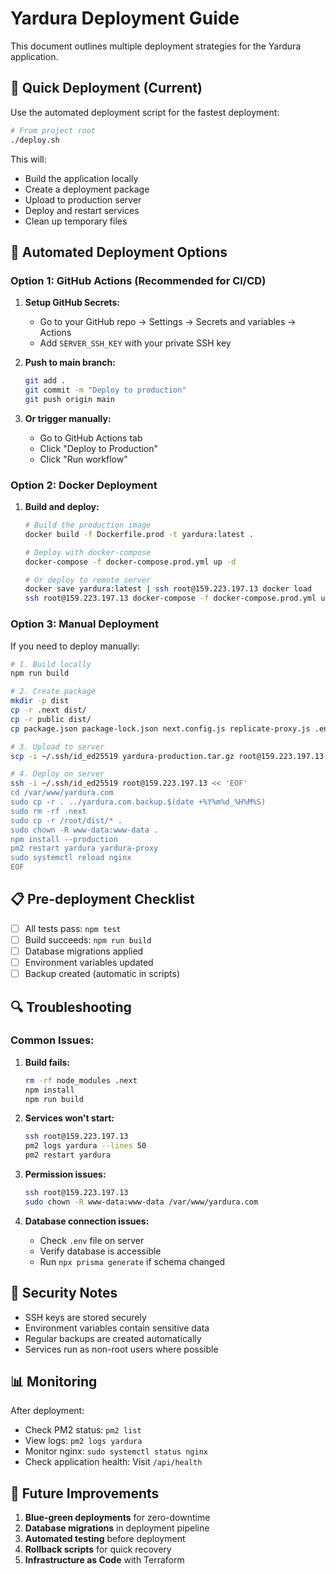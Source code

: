 # Yardura Deployment Guide

This document outlines multiple deployment strategies for the Yardura application.

## 🚀 Quick Deployment (Current)

Use the automated deployment script for the fastest deployment:

```bash
# From project root
./deploy.sh
```

This will:

- Build the application locally
- Create a deployment package
- Upload to production server
- Deploy and restart services
- Clean up temporary files

## 🔄 Automated Deployment Options

### Option 1: GitHub Actions (Recommended for CI/CD)

1. **Setup GitHub Secrets:**
   - Go to your GitHub repo → Settings → Secrets and variables → Actions
   - Add `SERVER_SSH_KEY` with your private SSH key

2. **Push to main branch:**

   ```bash
   git add .
   git commit -m "Deploy to production"
   git push origin main
   ```

3. **Or trigger manually:**
   - Go to GitHub Actions tab
   - Click "Deploy to Production"
   - Click "Run workflow"

### Option 2: Docker Deployment

1. **Build and deploy:**

   ```bash
   # Build the production image
   docker build -f Dockerfile.prod -t yardura:latest .

   # Deploy with docker-compose
   docker-compose -f docker-compose.prod.yml up -d

   # Or deploy to remote server
   docker save yardura:latest | ssh root@159.223.197.13 docker load
   ssh root@159.223.197.13 docker-compose -f docker-compose.prod.yml up -d
   ```

### Option 3: Manual Deployment

If you need to deploy manually:

```bash
# 1. Build locally
npm run build

# 2. Create package
mkdir -p dist
cp -r .next dist/
cp -r public dist/
cp package.json package-lock.json next.config.js replicate-proxy.js .env dist/

# 3. Upload to server
scp -i ~/.ssh/id_ed25519 yardura-production.tar.gz root@159.223.197.13:/root/

# 4. Deploy on server
ssh -i ~/.ssh/id_ed25519 root@159.223.197.13 << 'EOF'
cd /var/www/yardura.com
sudo cp -r . ../yardura.com.backup.$(date +%Y%m%d_%H%M%S)
sudo rm -rf .next
sudo cp -r /root/dist/* .
sudo chown -R www-data:www-data .
npm install --production
pm2 restart yardura yardura-proxy
sudo systemctl reload nginx
EOF
```

## 📋 Pre-deployment Checklist

- [ ] All tests pass: `npm test`
- [ ] Build succeeds: `npm run build`
- [ ] Database migrations applied
- [ ] Environment variables updated
- [ ] Backup created (automatic in scripts)

## 🔍 Troubleshooting

### Common Issues:

1. **Build fails:**

   ```bash
   rm -rf node_modules .next
   npm install
   npm run build
   ```

2. **Services won't start:**

   ```bash
   ssh root@159.223.197.13
   pm2 logs yardura --lines 50
   pm2 restart yardura
   ```

3. **Permission issues:**

   ```bash
   ssh root@159.223.197.13
   sudo chown -R www-data:www-data /var/www/yardura.com
   ```

4. **Database connection issues:**
   - Check `.env` file on server
   - Verify database is accessible
   - Run `npx prisma generate` if schema changed

## 🔐 Security Notes

- SSH keys are stored securely
- Environment variables contain sensitive data
- Regular backups are created automatically
- Services run as non-root users where possible

## 📊 Monitoring

After deployment:

- Check PM2 status: `pm2 list`
- View logs: `pm2 logs yardura`
- Monitor nginx: `sudo systemctl status nginx`
- Check application health: Visit `/api/health`

## 🚀 Future Improvements

1. **Blue-green deployments** for zero-downtime
2. **Database migrations** in deployment pipeline
3. **Automated testing** before deployment
4. **Rollback scripts** for quick recovery
5. **Infrastructure as Code** with Terraform
